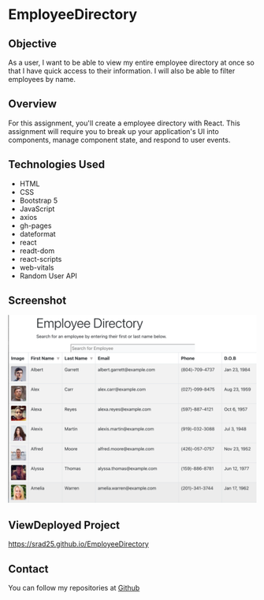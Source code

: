 # EmployeeDirectory

## Objective
As a user, I want to be able to view my entire employee directory at once so that I have quick access to their information. I will also be able to filter employees by name.

## Overview

For this assignment, you'll create a employee directory with React. This assignment will require you to break up your application's UI into components, manage component state, and respond to user events.

## Technologies Used
* HTML
* CSS
* Bootstrap 5
* JavaScript
* axios
* gh-pages
* dateformat
* react
* readt-dom
* react-scripts
* web-vitals
* Random User API


## Screenshot
![homepage](./public/emp1.png)

## ViewDeployed Project
https://srad25.github.io/EmployeeDirectory


## Contact

You can follow my repositories at [Github](https://www.github.com/srad25)